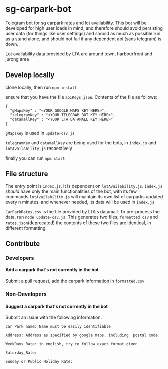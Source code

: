 # sg-carpark-bot
Telegram bot for sg carpark rates and lot availability. This bot will be developed for high user loads in mind, and therefore should avoid persisting user data (for things like user settings) and should as much as possible run as a stand alone, and should not fail if any dependent api (sans telegram) is down.

Lot availability data provided by LTA are around town, harbourfront and jurong area

## Develop locally
clone locally, then run `npm install`

ensure that you have the file `apiKeys.json`. Contents of the file as follows:

```
{
  "gMapsKey" : "<YOUR GOOGLE MAPS KEY HERE>",
  "telegramKey" : "<YOUR TELEGRAM BOT KEY HERE>",
  "datamallKey" : "<YOUR LTA DATAMALL KEY HERE>"
}

```
`gMapsKey` is used in `update-csv.js`

`telegramKey` and `datamallKey` are being used for the bots, in  `index.js` and  `lotAvailability.js` respectively

finally you can run `npm start`


## File structure
The entry point is `index.js`. It is dependent on  `lotAvailability.js`. `index.js` *should* have only the main functionalities of the bot, with its few commands.`lotAvailability.js` will maintain its own list of carparks updated every n minutes, and whenever needed, its data will be used in `index.js`

`CarParkRates.csv` is the file provided by LTA's datamall. To pre-process the data, run `node update-csv.js`. This generates two files, `formatted.csv` and  `rates.json`(deprecated) the contents of these two files are identical, in different formatting.

## Contribute

### Developers
#### Add a carpark that's not currently in the bot
Submit a pull request, add the carpark information in `formatted.csv`

### Non-Developers

#### Suggest a carpark that's not currently in the bot
Submit an issue with the following information:
```
Car Park name: Name must be easily identifiable

Address: Address as specified by google maps, including  postal code

WeekDays Rate: in english, try to follow exact format given

Saturday_Rate:

Sunday or Public Holiday Rate:
```
